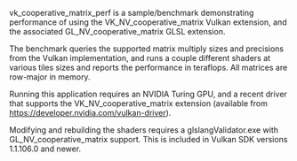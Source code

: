 
vk_cooperative_matrix_perf is a sample/benchmark demonstrating performance of
using the VK_NV_cooperative_matrix Vulkan extension, and the associated
GL_NV_cooperative_matrix GLSL extension.

The benchmark queries the supported matrix multiply sizes and precisions from
the Vulkan implementation, and runs a couple different shaders at various
tiles sizes and reports the performance in teraflops. All matrices are
row-major in memory.

Running this application requires an NVIDIA Turing GPU, and a recent driver
that supports the VK_NV_cooperative_matrix extension (available from
https://developer.nvidia.com/vulkan-driver).

Modifying and rebuilding the shaders requires a glslangValidator.exe with
GL_NV_cooperative_matrix support. This is included in Vulkan SDK versions
1.1.106.0 and newer.

